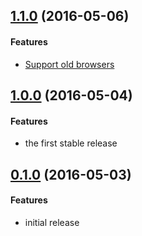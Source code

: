 ## [1.1.0](https://github.com/twada/universal-deep-strict-equal/releases/tag/v1.1.0) (2016-05-06)


#### Features

  * [Support old browsers](https://github.com/twada/universal-deep-strict-equal/pull/2)


## [1.0.0](https://github.com/twada/universal-deep-strict-equal/releases/tag/v1.0.0) (2016-05-04)


#### Features

  * the first stable release


## [0.1.0](https://github.com/twada/universal-deep-strict-equal/releases/tag/v0.1.0) (2016-05-03)


#### Features

  * initial release
